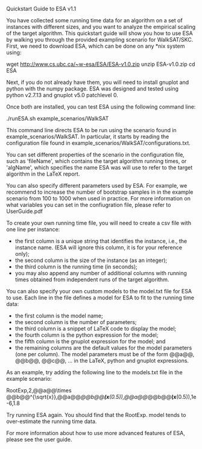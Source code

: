 Quickstart Guide to ESA v1.1

You have collected some running time data for an algorithm on a set of instances with different sizes, and you want to analyze the empirical scaling of the target algorithm. This quickstart guide will show you how to use ESA by walking you through the provided exampling scenario for WalkSAT/SKC. First, we need to download ESA, which can be done on any *nix system using:

wget http://www.cs.ubc.ca/~w-esa/ESA/ESA-v1.0.zip
unzip ESA-v1.0.zip
cd ESA

Next, if you do not already have them, you will need to install gnuplot and python with the numpy package. ESA was designed and tested using python v2.7.13 and gnuplot v5.0 patchlevel 0.

Once both are installed, you can test ESA using the following command line:

./runESA.sh example_scenarios/WalkSAT

This command line directs ESA to be run using the scenario found in example_scenarios/WalkSAT. In particular, it starts by reading the configuration file found in example_scenarios/WalkSAT/configurations.txt.

You can set different properties of the scenario in the configuration file, such as 'fileName', which contains the target algorithm running times, or 'algName', which specifies the name ESA was will use to refer to the target algorithm in the LaTeX report. 

You can also specify different parameters used by ESA. For example, we recommend to increase the number of bootstrap samples in in the example scenario from 100 to 1000 when used in practice. For more information on what variables you can set in the confiugration file, please refer to UserGuide.pdf

To create your own running time file, you will need to create a csv file with one line per instance:
 - the first column is a unique string that identifies the instance, i.e., 
   the instance name. (ESA will ignore this column, it is for your reference
   only);
 - the second column is the size of the instance (as an integer); 
 - the third column is the running time (in seconds);
 - you may also append any number of additional columns with running times 
   obtained from independent runs of the target algorithm. 
 
You can also specify your own custom models to the model.txt file for ESA to
use. Each line in the file defines a model for ESA to fit to the running 
time data:
 - the first column is the model name; 
 - the second column is the number of parameters;
 - the third column is a snippet of LaTeX code to display the model;
 - the fourth column is the python expression for the model;
 - the fifth column is the gnuplot expression for the model; and 
 - the remaining columns are the default values for the model parameters 
   (one per column).
The model parameters must be of the form @@a@@, @@b@@, @@c@@, ... in the LaTeX, python and gnuplot expressions. 

As an example, try adding the following line to the models.txt file in the example scenario:

RootExp,2,@@a@@\times @@b@@^{\sqrt{x}},@@a@@*@@b@@**(x**(0.5)),@@a@@*@@b@@**(x**(0.5)),1e-6,1.8

Try running ESA again. You should find that the RootExp. model tends to over-estimate the running time data. 

For more information about how to use more advanced features of ESA, please see the user guide. 
